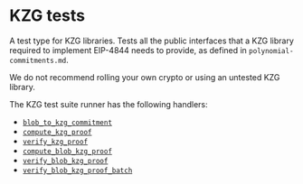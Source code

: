 # KZG tests

A test type for KZG libraries. Tests all the public interfaces that a KZG
library required to implement EIP-4844 needs to provide, as defined in
`polynomial-commitments.md`.

We do not recommend rolling your own crypto or using an untested KZG library.

The KZG test suite runner has the following handlers:

- [`blob_to_kzg_commitment`](./blob_to_kzg_commitment.md)
- [`compute_kzg_proof`](./compute_kzg_proof.md)
- [`verify_kzg_proof`](./verify_kzg_proof.md)
- [`compute_blob_kzg_proof`](./compute_blob_kzg_proof.md)
- [`verify_blob_kzg_proof`](./verify_blob_kzg_proof.md)
- [`verify_blob_kzg_proof_batch`](./verify_blob_kzg_proof_batch.md)
